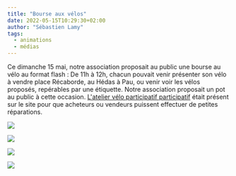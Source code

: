 ```yaml
---
title: "Bourse aux vélos"
date: 2022-05-15T10:29:30+02:00
author: "Sébastien Lamy"
tags:
  - animations
  - médias
---
```


Ce dimanche 15 mai, notre association proposait au public une bourse au vélo au format flash : De 11h à 12h, chacun pouvait venir présenter son vélo à vendre place Récaborde, au Hédas à Pau, ou venir voir les vélos proposés, repérables par une étiquette. Notre association proposait un pot au public à cette occasion. [L'atelier vélo participatif participatif](http://ateliervelopau.fr) était présent sur le site pour que acheteurs ou vendeurs puissent effectuer de petites réparations.

![](IMG_9757.jpg)

![](IMG_9758.jpg)

![](IMG_9760.jpg)

![](pot.jpg)
